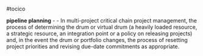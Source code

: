 #tocico

<b>pipeline planning</b> -  - In multi-project critical chain project management, the process of determining the drum or virtual drum (a heavily loaded resource, a strategic resource, an integration point or a policy on releasing projects) and, in the event the drum or portfolio changes, the process of resetting project priorities and revising due-date commitments as appropriate. 


